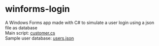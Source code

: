 # winforms-login
A Windows Forms app made with C# to simulate a user login using a json file as database
<br>
Main script: <a href="https://github.com/SuperLeo23/winforms-login/blob/main/customer.cs">customer.cs</a>
<br>
Sample user database: <a href="https://github.com/SuperLeo23/winforms-login/blob/main/customer.cs">users.json</a>
